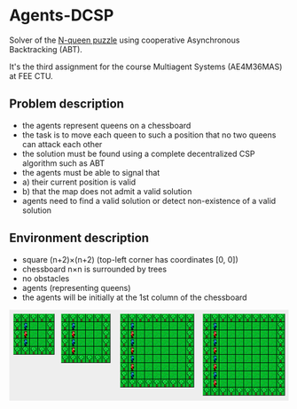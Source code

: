 # Agents-DCSP

Solver of the [N-queen puzzle](http://en.wikipedia.org/wiki/Eight_queens_puzzle) using cooperative Asynchronous Backtracking (ABT).

It's the third assignment for the course Multiagent Systems (AE4M36MAS) at FEE CTU.

## Problem description
* the agents represent queens on a chessboard
* the task is to move each queen to such a position that no two queens can attack each other
* the solution must be found using a complete decentralized CSP algorithm such as ABT
* the agents must be able to signal that
 * a) their current position is valid
 * b) that the map does not admit a valid solution
* agents need to find a valid solution or detect non-existence of a valid solution

## Environment description
* square (n+2)×(n+2) (top-left corner has coordinates [0, 0])
 * chessboard n×n is surrounded by trees
 * no obstacles
* agents (representing queens)
 * the agents will be initially at the 1st column of the chessboard

![The chessboard](/chessboard.png "The chessboard")
